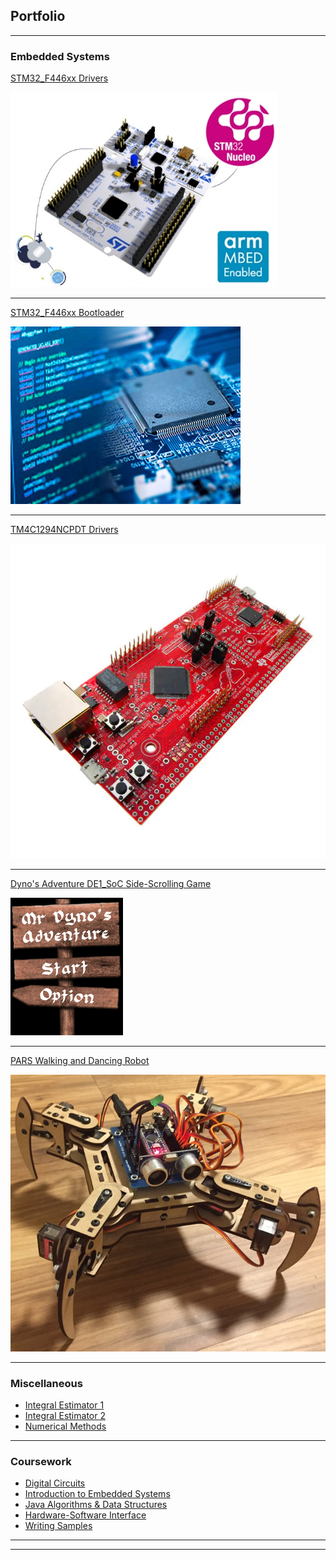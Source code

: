 ## Portfolio

---

### Embedded Systems

[STM32_F446xx Drivers](https://github.com/RafaelLaya/stm32f446xx_drivers)

<img src="images/stm32_f446xx_drivers_thumbnail.jpg?raw=true"/>

---
[STM32_F446xx Bootloader](https://github.com/RafaelLaya/stm32f446xx_bootloader)

<img src="images/stm32_f446xx_bootloader_thumbnail.jpg?raw=true"/>

---
[TM4C1294NCPDT Drivers](https://github.com/RafaelLaya/tm4c1294ncpdt_drivers)

<img src="images/tm4c1294ncpdt_drivers_thumbnail.jpg?raw=true"/>

---
[Dyno's Adventure DE1_SoC Side-Scrolling Game](https://github.com/RafaelLaya/Dynos_Adventure)

<img src="images/dynos_adventure_thumbnail.jpg?raw=true"/>

---
[PARS Walking and Dancing Robot](https://github.com/RafaelLaya/IntroductionToElectronics_ENGR102/tree/master/Pars_FinalProject)

<img src="images/pars_thumbnail.jpg?raw=true"/>

---

### Miscellaneous

- [Integral Estimator 1](https://github.com/RafaelLaya/Python_Integral_Estimator)
- [Integral Estimator 2](https://github.com/RafaelLaya/JavaIntegralEstimator)
- [Numerical Methods](https://github.com/RafaelLaya/Numerical_Methods)

---

### Coursework

- [Digital Circuits](https://github.com/RafaelLaya/Digital_Circuits)
- [Introduction to Embedded Systems](https://github.com/RafaelLaya/Introduction_To_Embedded_Systems)
- [Java Algorithms & Data Structures](https://github.com/RafaelLaya/Java_Algos_DS)
- [Hardware-Software Interface](https://github.com/RafaelLaya/Hardware_Software_Interface)
- [Writing Samples](https://github.com/RafaelLaya/Writing)

---




---
